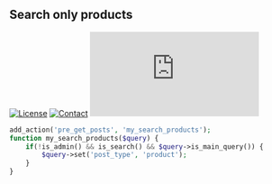 ## Search only products
[![License](https://img.shields.io/github/license/dedewiweka/snippets?color=brightgreen)](https://github.com/dedewiweka/snippets/blob/main/LICENSE) [![Contact](https://img.shields.io/badge/contact-Dede%20Wiweka-orange)](https://dede.wiweka.com/development) ![File size](https://img.shields.io/github/size/dedewiweka/snippets/Woocommerce/search-only-products.md) 
```php
add_action('pre_get_posts', 'my_search_products');
function my_search_products($query) {
	if(!is_admin() && is_search() && $query->is_main_query()) {
		$query->set('post_type', 'product');
	}
}
```
